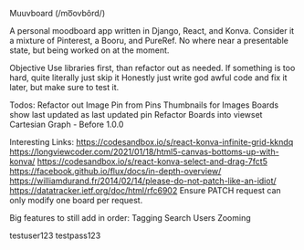 Muuvboard
(/mo͞ovbôrd/)

A personal moodboard app written in Django, React, and Konva. Consider it a mixture of Pinterest, a Booru, and PureRef. No where near a presentable state, but being worked on at the moment.

Objective
Use libraries first, than refactor out as needed.
If something is too hard, quite literally just skip it
Honestly just write god awful code and fix it later, but make sure to test it.

Todos:
Refactor out Image Pin from Pins
Thumbnails for Images
Boards show last updated as last updated pin
Refactor Boards into viewset
Cartesian Graph - Before 1.0.0


Interesting Links:
https://codesandbox.io/s/react-konva-infinite-grid-kkndq
https://longviewcoder.com/2021/01/18/html5-canvas-bottoms-up-with-konva/
https://codesandbox.io/s/react-konva-select-and-drag-7fct5
https://facebook.github.io/flux/docs/in-depth-overview/
https://williamdurand.fr/2014/02/14/please-do-not-patch-like-an-idiot/
https://datatracker.ietf.org/doc/html/rfc6902
Ensure PATCH request can only modify one board per request.


Big features to still add in order:
Tagging
Search
Users
Zooming

testuser123
testpass123



